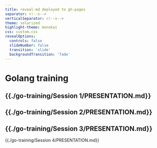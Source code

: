```yaml
---
title: reveal-md deployed to gh-pages
separator: <!--s-->
verticalSeparator: <!--v-->
theme: solarized
highlight-theme: monokai
css: custom.css
revealOptions:
  controls: false
  slideNumber: false
  transition: 'slide'
  backgroundTransition: 'fade'
---
```


# Golang training

{{./go-training/Session 1/PRESENTATION.md}}
---
{{./go-training/Session 2/PRESENTATION.md}}
---
{{./go-training/Session 3/PRESENTATION.md}}
---
{{./go-training/Session 4/PRESENTATION.md}}
